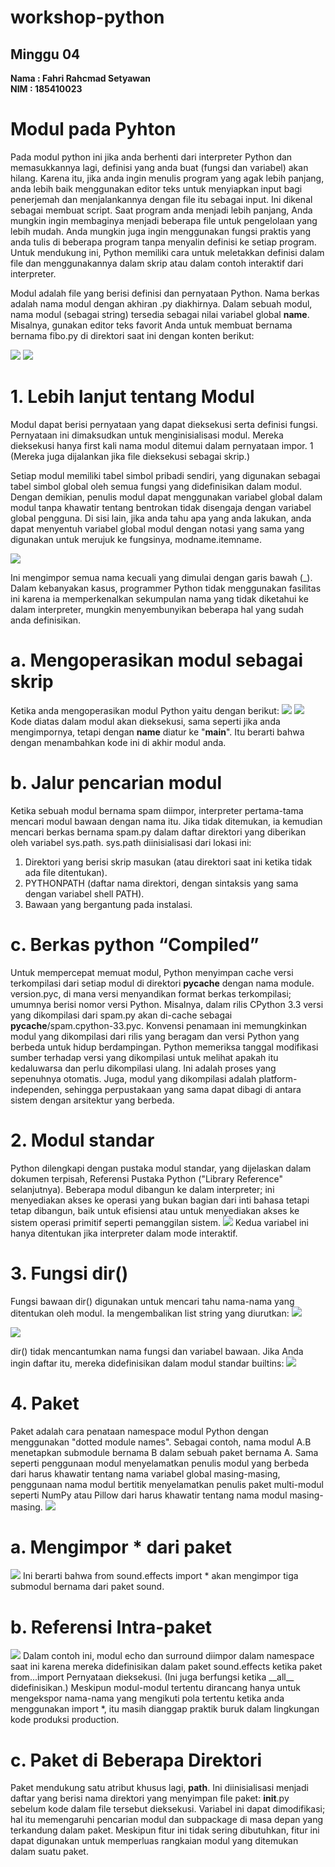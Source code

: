 # workshop-python
<h2>Minggu 04</h2>
<b>Nama : Fahri Rahcmad Setyawan</b></br>
<b>NIM : 185410023</b>

# Modul pada Pyhton
Pada modul python ini jika anda berhenti dari interpreter Python dan memasukkannya lagi, definisi yang anda buat (fungsi dan variabel) 
akan hilang. Karena itu, jika anda ingin menulis program yang agak lebih panjang, anda lebih baik menggunakan editor teks untuk menyiapkan 
input bagi penerjemah dan menjalankannya dengan file itu sebagai input. Ini dikenal sebagai membuat script. Saat program anda menjadi lebih 
panjang, Anda mungkin ingin membaginya menjadi beberapa file untuk pengelolaan yang lebih mudah. Anda mungkin juga ingin menggunakan fungsi 
praktis yang anda tulis di beberapa program tanpa menyalin definisi ke setiap program. Untuk mendukung ini, Python memiliki cara untuk meletakkan 
definisi dalam file dan menggunakannya dalam skrip atau dalam contoh interaktif dari interpreter.

Modul adalah file yang berisi definisi dan pernyataan Python. Nama berkas adalah nama modul dengan akhiran .py diakhirnya. Dalam sebuah modul, nama 
modul (sebagai string) tersedia sebagai nilai variabel global __name__. Misalnya, gunakan editor teks favorit Anda untuk membuat bernama bernama 
fibo.py di direktori saat ini dengan konten berikut:

<img src="https://github.com/Fahri54/workshop-python/blob/main/minggu-04/gambar/1.png"/>

<img src="https://github.com/Fahri54/workshop-python/blob/main/minggu-04/gambar/2.png"/>

# 1.	Lebih lanjut tentang Modul
Modul dapat berisi pernyataan yang dapat dieksekusi serta definisi fungsi. Pernyataan ini dimaksudkan untuk menginisialisasi modul. Mereka dieksekusi 
hanya first kali nama modul ditemui dalam pernyataan impor. 1 (Mereka juga dijalankan jika file dieksekusi sebagai skrip.)

Setiap modul memiliki tabel simbol pribadi sendiri, yang digunakan sebagai tabel simbol global oleh semua fungsi yang didefinisikan dalam modul. Dengan 
demikian, penulis modul dapat menggunakan variabel global dalam modul tanpa khawatir tentang bentrokan tidak disengaja dengan variabel global pengguna. 
Di sisi lain, jika anda tahu apa yang anda lakukan, anda dapat menyentuh variabel global modul dengan notasi yang sama yang digunakan untuk merujuk ke 
fungsinya, modname.itemname.

<img src="https://github.com/Fahri54/workshop-python/blob/main/minggu-04/gambar/3.png"/>

Ini mengimpor semua nama kecuali yang dimulai dengan garis bawah (_). Dalam kebanyakan kasus, programmer Python tidak menggunakan fasilitas ini karena 
ia memperkenalkan sekumpulan nama yang tidak diketahui ke dalam interpreter, mungkin menyembunyikan beberapa hal yang sudah anda definisikan.

# a.	Mengoperasikan modul sebagai skrip
Ketika anda mengoperasikan modul Python yaitu dengan berikut:
<img src="https://github.com/Fahri54/workshop-python/blob/main/minggu-04/gambar/4.png"/>
<img src="https://github.com/Fahri54/workshop-python/blob/main/minggu-04/gambar/5.png"/>
Kode diatas dalam modul akan dieksekusi, sama seperti jika anda mengimpornya, tetapi dengan __name__ diatur ke "__main__". Itu berarti bahwa dengan 
menambahkan kode ini di akhir modul anda.

# b.	Jalur pencarian modul
Ketika sebuah modul bernama spam diimpor, interpreter pertama-tama mencari modul bawaan dengan nama itu. Jika tidak ditemukan, ia kemudian mencari 
berkas bernama spam.py dalam daftar direktori yang diberikan oleh variabel sys.path. sys.path diinisialisasi dari lokasi ini:
1)	Direktori yang berisi skrip masukan (atau direktori saat ini ketika tidak ada file ditentukan).
2)	 PYTHONPATH (daftar nama direktori, dengan sintaksis yang sama dengan variabel shell PATH).
3)	Bawaan yang bergantung pada instalasi.

# c.	Berkas python “Compiled”
Untuk mempercepat memuat modul, Python menyimpan cache versi terkompilasi dari setiap modul di direktori __pycache__ dengan nama module. version.pyc, 
di mana versi menyandikan format berkas terkompilasi; umumnya berisi nomor versi Python. Misalnya, dalam rilis CPython 3.3 versi yang dikompilasi dari 
spam.py akan di-cache sebagai __pycache__/spam.cpython-33.pyc. Konvensi penamaan ini memungkinkan modul yang dikompilasi dari rilis yang beragam dan 
versi Python yang berbeda untuk hidup berdampingan.
Python memeriksa tanggal modifikasi sumber terhadap versi yang dikompilasi untuk melihat apakah itu kedaluwarsa dan perlu dikompilasi ulang. Ini adalah 
proses yang sepenuhnya otomatis. Juga, modul yang dikompilasi adalah platform-independen, sehingga perpustakaan yang sama dapat dibagi di antara sistem 
dengan arsitektur yang berbeda.

# 2.	Modul standar
Python dilengkapi dengan pustaka modul standar, yang dijelaskan dalam dokumen terpisah, Referensi Pustaka Python ("Library Reference" selanjutnya). Beberapa 
modul dibangun ke dalam interpreter; ini menyediakan akses ke operasi yang bukan bagian dari inti bahasa tetapi tetap dibangun, baik untuk efisiensi atau untuk 
menyediakan akses ke sistem operasi primitif seperti pemanggilan sistem.
<img src="https://github.com/Fahri54/workshop-python/blob/main/minggu-04/gambar/6.png"/>
Kedua variabel ini hanya ditentukan jika interpreter dalam mode interaktif.

# 3.	Fungsi dir()
Fungsi bawaan dir() digunakan untuk mencari tahu nama-nama yang ditentukan oleh modul. Ia mengembalikan list string yang diurutkan:
<img src="https://github.com/Fahri54/workshop-python/blob/main/minggu-04/gambar/7.png"/>

<img src="https://github.com/Fahri54/workshop-python/blob/main/minggu-04/gambar/8.png"/>

dir() tidak mencantumkan nama fungsi dan variabel bawaan. Jika Anda ingin daftar itu, mereka didefinisikan dalam modul standar builtins:
<img src="https://github.com/Fahri54/workshop-python/blob/main/minggu-04/gambar/9.png"/>

# 4.	Paket 
Paket adalah cara penataan namespace modul Python dengan menggunakan "dotted module names". Sebagai contoh, nama modul A.B menetapkan submodule bernama B dalam 
sebuah paket bernama A. Sama seperti penggunaan modul menyelamatkan penulis modul yang berbeda dari harus khawatir tentang nama variabel global masing-masing, 
penggunaan nama modul bertitik menyelamatkan penulis paket multi-modul seperti NumPy atau Pillow dari harus khawatir tentang nama modul masing-masing.
<img src="https://github.com/Fahri54/workshop-python/blob/main/minggu-04/gambar/10.png"/>

# a.	Mengimpor * dari paket
<img src="https://github.com/Fahri54/workshop-python/blob/main/minggu-04/gambar/11.png"/>
Ini berarti bahwa from sound.effects import * akan mengimpor tiga submodul bernama dari paket sound.

# b.	Referensi Intra-paket
<img src="https://github.com/Fahri54/workshop-python/blob/main/minggu-04/gambar/12.png"/>
Dalam contoh ini, modul echo dan surround diimpor dalam namespace saat ini karena mereka didefinisikan dalam paket sound.effects ketika paket from...import 
Pernyataan dieksekusi. (Ini juga berfungsi ketika __all__ didefinisikan.)
Meskipun modul-modul tertentu dirancang hanya untuk mengekspor nama-nama yang mengikuti pola tertentu ketika anda menggunakan import *, itu masih dianggap 
praktik buruk dalam lingkungan kode produksi production.

# c.	Paket di Beberapa Direktori
Paket mendukung satu atribut khusus lagi, __path__. Ini diinisialisasi menjadi daftar yang berisi nama direktori yang menyimpan file paket: __init__.py sebelum 
kode dalam file tersebut dieksekusi. Variabel ini dapat dimodifikasi; hal itu memengaruhi pencarian modul dan subpackage di masa depan yang terkandung dalam paket. 
Meskipun fitur ini tidak sering dibutuhkan, fitur ini dapat digunakan untuk memperluas rangkaian modul yang ditemukan dalam suatu paket.
